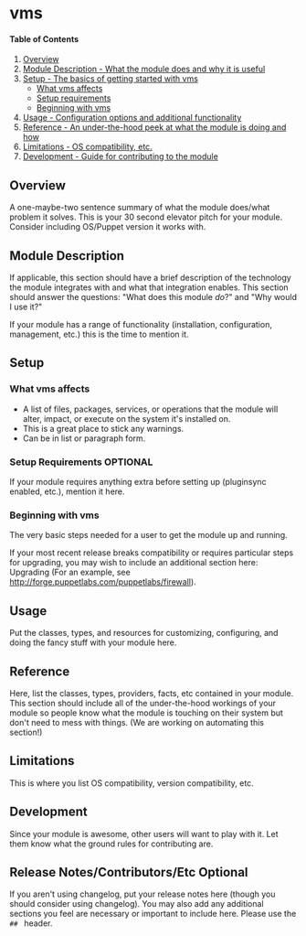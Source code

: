 # vms

#### Table of Contents

1. [Overview](#overview)
2. [Module Description - What the module does and why it is useful](#module-description)
3. [Setup - The basics of getting started with vms](#setup)
    * [What vms affects](#what-vms-affects)
    * [Setup requirements](#setup-requirements)
    * [Beginning with vms](#beginning-with-vms)
4. [Usage - Configuration options and additional functionality](#usage)
5. [Reference - An under-the-hood peek at what the module is doing and how](#reference)
5. [Limitations - OS compatibility, etc.](#limitations)
6. [Development - Guide for contributing to the module](#development)

## Overview

A one-maybe-two sentence summary of what the module does/what problem it solves.
This is your 30 second elevator pitch for your module. Consider including
OS/Puppet version it works with.

## Module Description

If applicable, this section should have a brief description of the technology
the module integrates with and what that integration enables. This section
should answer the questions: "What does this module *do*?" and "Why would I use
it?"

If your module has a range of functionality (installation, configuration,
management, etc.) this is the time to mention it.

## Setup

### What vms affects

* A list of files, packages, services, or operations that the module will alter,
  impact, or execute on the system it's installed on.
* This is a great place to stick any warnings.
* Can be in list or paragraph form.

### Setup Requirements **OPTIONAL**

If your module requires anything extra before setting up (pluginsync enabled,
etc.), mention it here.

### Beginning with vms

The very basic steps needed for a user to get the module up and running.

If your most recent release breaks compatibility or requires particular steps
for upgrading, you may wish to include an additional section here: Upgrading
(For an example, see http://forge.puppetlabs.com/puppetlabs/firewall).

## Usage

Put the classes, types, and resources for customizing, configuring, and doing
the fancy stuff with your module here.

## Reference

Here, list the classes, types, providers, facts, etc contained in your module.
This section should include all of the under-the-hood workings of your module so
people know what the module is touching on their system but don't need to mess
with things. (We are working on automating this section!)

## Limitations

This is where you list OS compatibility, version compatibility, etc.

## Development

Since your module is awesome, other users will want to play with it. Let them
know what the ground rules for contributing are.

## Release Notes/Contributors/Etc **Optional**

If you aren't using changelog, put your release notes here (though you should
consider using changelog). You may also add any additional sections you feel are
necessary or important to include here. Please use the `## ` header.
